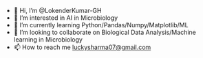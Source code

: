 - 👋 Hi, I’m @LokenderKumar-GH
- 👀 I’m interested in AI in Microbiology 
- 🌱 I’m currently learning Python/Pandas/Numpy/Matplotlib/ML 
- 💞️ I’m looking to collaborate on Biological Data Analysis/Machine learning in Microbiology 
- 📫 How to reach me luckysharma07@gmail.com

<!---
LokenderKumar-GH/LokenderKumar-GH is a ✨ special ✨ repository because its `README.md` (this file) appears on your GitHub profile.
You can click the Preview link to take a look at your changes.
--->
